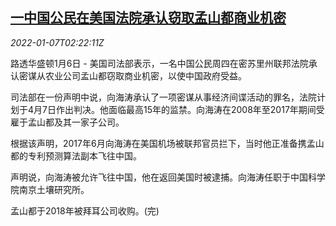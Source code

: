 <!--1641522663000-->
[一中国公民在美国法院承认窃取孟山都商业机密](https://cn.reuters.com/article/us-court-monsanto-secret-chinese-0107-idCNKBS2JH05Q)
------

<div><i>2022-01-07T02:22:11Z</i></div><p>路透华盛顿1月6日 - 美国司法部表示，一名中国公民周四在密苏里州联邦法院承认密谋从农业公司孟山都窃取商业机密，以使中国政府受益。</p><p>司法部在一份声明中说，向海涛承认了一项密谋从事经济间谍活动的罪名，法院计划于4月7日作出判决。他面临最高15年的监禁。向海涛在2008年至2017年期间受雇于孟山都及其一家子公司。</p><p>根据该声明，2017年6月向海涛在美国机场被联邦官员拦下，当时他正准备携孟山都的专利预测算法副本飞往中国。</p><p>声明说，向海涛被允许飞往中国，他在返回美国时被逮捕。向海涛任职于中国科学院南京土壤研究所。</p><p>孟山都于2018年被拜耳公司收购。(完)</p>

